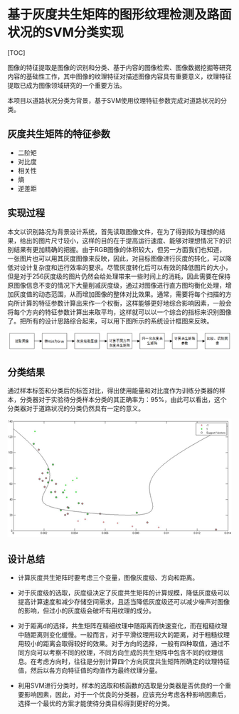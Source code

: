 # 基于灰度共生矩阵的图形纹理检测及路面状况的SVM分类实现 

[TOC]

图像的特征提取是图像的识别和分类、基于内容的图像检索、图像数据挖掘等研究内容的基础性工作，其中图像的纹理特征对描述图像内容具有重要意义，纹理特征提取已成为图像领域研究的一个重要方法。

本项目以道路状况分类为背景，基于SVM使用纹理特征参数完成对道路状况的分类。

## 灰度共生矩阵的特征参数

- 二阶矩
- 对比度
- 相关性
- 熵
- 逆差距

## 实现过程

 本文以识别路况为背景设计系统，首先读取图像文件，在为了得到较为理想的结果，给出的图片尺寸较小，这样的目的在于提高运行速度、能够对理想情况下的识别结果有更加精确的把握。由于RGB图像的体积较大，但另一方面我们也知道，一张图片也可以用其灰度图像来反映，因此，对目标图像进行灰度的转化，可以降低对设计复杂度和运行效率的要求。尽管灰度转化后可以有效的降低图片的大小，但是对于256灰度级的图片仍然会给处理带来一些时间上的消耗，因此需要在保持原图像信息不变的情况下大量削减灰度级，通过对图像进行直方图均衡化处理，增加灰度值的动态范围，从而增加图像的整体对比效果。通常，需要将每个扫描的方向所计算的特征参数计算出来作一个权衡，这样能够更好地综合影响因素，一般会将每个方向的特征参数计算出来取平均，这样就可以以一个综合的指标来识别图像了。把所有的设计思路综合起来，可以用下图所示的系统设计框图来反映。 

![1555226955414.png](https://github.com/Grootzz/GLCM-SVM/blob/master/assets/1555226955414.png?raw=true)

## 分类结果

通过样本标签和分类后的标签对比，得出使用能量和对比度作为训练分类器的样本，分类器对于实验待分类样本分类的其正确率为：95%，由此可以看出，这个分类器对于道路状况的分类仍然具有一定的意义。

![1555226757177.png](https://github.com/Grootzz/GLCM-SVM/blob/master/assets/1555226757177.png?raw=true)

## 设计总结

- 计算灰度共生矩阵时要考虑三个变量，图像灰度级、方向和距离。

-  对于灰度级的选取，灰度级决定了灰度共生矩阵的计算规模，降低灰度级可以提高计算速度和减少存储空间需求，且适当降低灰度级还可以减少噪声对图像的影响，但过小的灰度级会破坏有用纹理的成分。

-  对于距离d的选择，共生矩阵在精细纹理中随距离而快速变化，而在粗糙纹理中随距离则变化缓慢。一般而言，对于平滑纹理用较大的距离，对于粗糙纹理用较小的距离会取得较好的效果。对于方向的选择，一般有四种取值，通过不同方向可以考察不同的纹理，不同方向生成的共生矩阵中包含不同的纹理信息。在考虑方向时，往往是分别计算四个方向灰度共生矩阵所确定的纹理特征值，然后以各方向特征值的均值作为最终纹理分量。

- 利用SVM进行分类时，样本的选取和核函数的选取是分类器是否优良的一个重要影响因素，因此，对于一个优良的分类器，应该充分考虑各种影响因素后，选择一个最优的方案才能使待分类目标得到更好的分类。